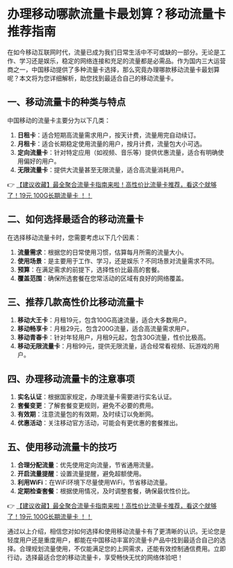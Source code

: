 # 办理移动哪款流量卡最划算？移动流量卡推荐指南

在如今移动互联网时代，流量已成为我们日常生活中不可或缺的一部分。无论是工作、学习还是娱乐，稳定的网络连接和充足的流量都是必需品。作为国内三大运营商之一，中国移动提供了多种流量卡选择，那么究竟办理哪款移动流量卡最划算呢？本文将为您详细解析，助您找到最适合自己的移动流量卡。

## 一、移动流量卡的种类与特点

中国移动的流量卡主要分为以下几类：

1. **日租卡**：适合短期高流量需求用户，按天计费，流量用完自动续订。
2. **月租卡**：适合长期稳定使用流量的用户，按月计费，流量包大小可选。
3. **定向流量卡**：针对特定应用（如视频、音乐等）提供优惠流量，适合有明确使用偏好的用户。
4. **无限流量卡**：提供大流量甚至无限流量，适合高流量消耗用户。

👉 [【建议收藏】最全聚合流量卡指南来啦！高性价比流量卡推荐，看这个就够了！19元 100G长期流量卡 ！！](https://bit.ly/Liuliangka)

## 二、如何选择最适合的移动流量卡

在选择移动流量卡时，您需要考虑以下几个因素：

1. **流量需求**：根据您的日常使用习惯，估算每月所需的流量大小。
2. **使用场景**：是主要用于工作、学习，还是娱乐？不同场景对流量需求不同。
3. **预算**：在满足需求的前提下，选择性价比最高的套餐。
4. **覆盖范围**：确保所选套餐在您常活动的区域有良好的网络覆盖。

## 三、推荐几款高性价比移动流量卡

1. **移动大王卡**：月租19元，包含100G高速流量，适合大多数用户。
2. **移动畅享卡**：月租29元，包含200G流量，适合高流量需求用户。
3. **移动青春卡**：针对年轻用户，月租9元起，包含30G流量，性价比极高。
4. **移动无限流量卡**：月租99元，提供无限流量，适合经常看视频、玩游戏的用户。

## 四、办理移动流量卡的注意事项

1. **实名认证**：根据国家规定，办理流量卡需要进行实名认证。
2. **套餐变更**：了解套餐变更规则，避免不必要的费用。
3. **有效期**：注意流量包的有效期，及时续订以免断网。
4. **优惠活动**：关注移动官方活动，可能会有更优惠的套餐推出。

## 五、使用移动流量卡的技巧

1. **合理分配流量**：优先使用定向流量，节省通用流量。
2. **开启流量提醒**：设置流量提醒，避免超额使用。
3. **利用WiFi**：在WiFi环境下尽量使用WiFi，节省移动流量。
4. **定期检查套餐**：根据使用情况，及时调整套餐，确保最优性价比。

👉 [【建议收藏】最全聚合流量卡指南来啦！高性价比流量卡推荐，看这个就够了！19元 100G长期流量卡 ！！](https://bit.ly/Liuliangka)

通过以上介绍，相信您对如何选择和使用移动流量卡有了更清晰的认识。无论您是轻度用户还是重度用户，都能在中国移动丰富的流量卡产品中找到最适合自己的选择。合理规划流量使用，不仅能满足您的上网需求，还能有效控制通信费用。立即行动，选择最适合您的移动流量卡，享受畅快无忧的网络体验吧！